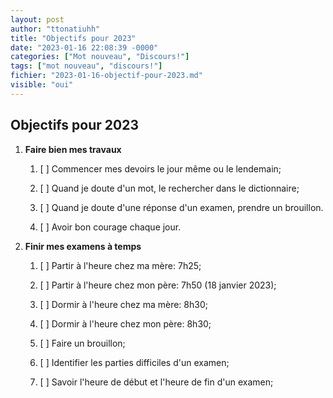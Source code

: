 ```yaml
---
layout: post
author: "ttonatiuhh"
title: "Objectifs pour 2023"
date: "2023-01-16 22:08:39 -0000"
categories: ["Mot nouveau", "Discours!"]
tags: ["mot nouveau", "discours!"]
fichier: "2023-01-16-objectif-pour-2023.md"
visible: "oui"
---
```


## Objectifs pour 2023


1. **Faire bien mes travaux**

   1. [ ] Commencer mes devoirs le jour même ou le lendemain;
   
   2. [ ] Quand je doute d'un mot, le rechercher dans le dictionnaire;

   3. [ ] Quand je doute d'une réponse d'un examen, prendre un brouillon.

   4. [ ] Avoir bon courage chaque jour.

2. **Finir mes examens à temps**

   1. [ ] Partir à l'heure chez ma mère: 7h25;

   2. [ ] Partir à l'heure chez mon père: 7h50 (18 janvier 2023);

   3. [ ] Dormir à l'heure chez ma mère: 8h30;

   4. [ ] Dormir à l'heure chez mon père: 8h30;

   5. [ ] Faire un brouillon;

   6. [ ] Identifier les parties difficiles d'un examen;

   7. [ ] Savoir l'heure de début et l'heure de fin d'un examen; 


